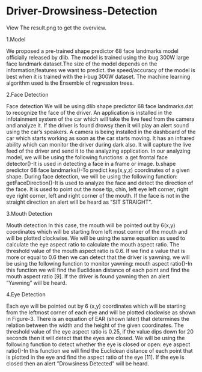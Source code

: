 # Driver-Drowsiness-Detection

View The result.png to get the overview.

1.Model

We proposed a pre-trained shape predictor 68 face landmarks model officially released by dlib. The model is trained using the ibug 300W large face landmark dataset.The size of the model depends on the information/features we want to predict. the speed/accuracy of the model is best when it is trained with the i-bug 300W dataset. The machine learning algorithm used is the Ensemble of regression trees.

2.Face Detection

Face detection We will be using dlib shape predictor 68 face landmarks.dat to recognize the face of the driver. An application is installed in the infotainment system of the car which will take the live feed from the camera and analyze it. If the driver is found drowsy then it will play an alert sound using the car’s speakers. A camera is being installed in the dashboard of the car which starts working as soon as the car starts moving. It has an infrared ability which can monitor the driver during dark also. It will capture the live feed of the driver and send it to the analyzing application. In our analyzing model, we will be using the following functions: a.get frontal face detector()-It is used in detecting a face in a frame or image. b.shape predictor 68 face landmarks()-To predict key(x,y,z) coordinates of a given shape. During face detection, we will be using the following function: getFaceDirection()-It is used to analyze the face and detect the direction of the face. It is used to point out the nose tip, chin, left eye left corner, right eye right corner, left and right corner of the mouth. If the face is not in the straight direction an alert will be heard as ”SIT STRAIGHT”.

3.Mouth Detection

Mouth detection In this case, the mouth will be pointed out by 6(x,y) coordinates which will be starting from left most corner of the mouth and will be plotted clockwise. We will be using the same equation as used to calculate the eye aspect ratio to calculate the mouth aspect ratio. The threshold value of the mouth aspect ratio is 0.6. If we find a value that is more or equal to 0.6 then we can detect that the driver is yawning. we will be using the following function to monitor yawning: mouth aspect ratio()-In this function we will find the Euclidean distance of each point and find the mouth aspect ratio [9]. If the driver is found yawning then an alert ”Yawning” will be heard.

4.Eye Detection

Each eye will be pointed out by 6 (x,y) coordinates which will be starting from the leftmost corner of each eye and will be plotted clockwise as shown in Figure-3. There is an equation of EAR (shown later) that determines the relation between the width and the height of the given coordinates. The threshold value of the eye aspect ratio is 0.25, if the value dips down for 20 seconds then it will detect that the eyes are closed. We will be using the following function to detect whether the eye is closed or open: eye aspect ratio()-In this function we will find the Euclidean distance of each point that is plotted in the eye and find the aspect ratio of the eye [11]. If the eye is closed then an alert ”Drowsiness Detected” will be heard.
